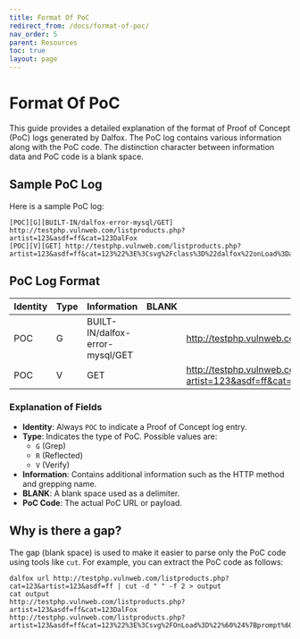 ```yaml
---
title: Format Of PoC
redirect_from: /docs/format-of-poc/
nav_order: 5
parent: Resources
toc: true
layout: page
---
```


# Format Of PoC

This guide provides a detailed explanation of the format of Proof of Concept (PoC) logs generated by Dalfox. The PoC log contains various information along with the PoC code. The distinction character between information data and PoC code is a blank space.

## Sample PoC Log

Here is a sample PoC log:

```
[POC][G][BUILT-IN/dalfox-error-mysql/GET] http://testphp.vulnweb.com/listproducts.php?artist=123&asdf=ff&cat=123DalFox
[POC][V][GET] http://testphp.vulnweb.com/listproducts.php?artist=123&asdf=ff&cat=123%22%3E%3Csvg%2Fclass%3D%22dalfox%22onLoad%3Dalert%2845%29%3E
```

## PoC Log Format

| Identity | Type | Information                     | BLANK | PoC Code                                                     |
| -------- | ---- | ------------------------------- | ----- | ------------------------------------------------------------ |
| POC      | G    | BUILT-IN/dalfox-error-mysql/GET |       | http://testphp.vulnweb.com/listproducts.php?artist=123&asdf=ff&cat=123DalFox |
| POC      | V    | GET                             |       | http://testphp.vulnweb.com/listproducts.php?artist=123&asdf=ff&cat=123%22%3E%3Csvg%2Fclass%3D%22dalfox%22onLoad%3Dalert%2845%29%3E |

### Explanation of Fields

- **Identity**: Always `POC` to indicate a Proof of Concept log entry.
- **Type**: Indicates the type of PoC. Possible values are:
  - `G` (Grep)
  - `R` (Reflected)
  - `V` (Verify)
- **Information**: Contains additional information such as the HTTP method and grepping name.
- **BLANK**: A blank space used as a delimiter.
- **PoC Code**: The actual PoC URL or payload.

## Why is there a gap?

The gap (blank space) is used to make it easier to parse only the PoC code using tools like `cut`. For example, you can extract the PoC code as follows:

```shell
dalfox url http://testphp.vulnweb.com/listproducts.php?cat=123&artist=123&asdf=ff | cut -d " " -f 2 > output
cat output
http://testphp.vulnweb.com/listproducts.php?artist=123&asdf=ff&cat=123DalFox
http://testphp.vulnweb.com/listproducts.php?artist=123&asdf=ff&cat=123%22%3E%3Csvg%2FOnLoad%3D%22%60%24%7Bprompt%60%60%7D%60%22+class%3Ddalfox%3E
```
